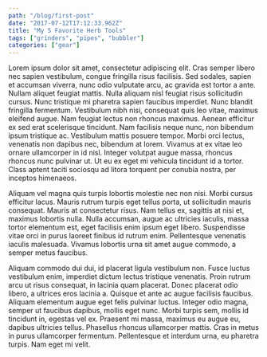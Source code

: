 ```yaml
---
path: "/blog/first-post"
date: "2017-07-12T17:12:33.962Z"
title: "My 5 Favorite Herb Tools"
tags: ["grinders", "pipes", "bubbler"]
categories: ["gear"]
---
```

Lorem ipsum dolor sit amet, consectetur adipiscing elit. Cras semper libero nec sapien vestibulum, congue fringilla risus facilisis. Sed sodales, sapien et accumsan viverra, nunc odio vulputate arcu, ac gravida est tortor a ante. Nullam aliquet feugiat mattis. Nulla aliquam nisl feugiat risus sollicitudin cursus. Nunc tristique mi pharetra sapien faucibus imperdiet. Nunc blandit fringilla fermentum. Vestibulum nibh nisi, consequat quis leo vitae, maximus eleifend augue. Nam feugiat lectus non rhoncus maximus. Aenean efficitur ex sed erat scelerisque tincidunt. Nam facilisis neque nunc, non bibendum ipsum tristique ac. Vestibulum mattis posuere tempor. Morbi orci lectus, venenatis non dapibus nec, bibendum at lorem. Vivamus at ex vitae leo ornare ullamcorper in id nisl. Integer volutpat augue massa, rhoncus rhoncus nunc pulvinar ut. Ut eu ex eget mi vehicula tincidunt id a tortor. Class aptent taciti sociosqu ad litora torquent per conubia nostra, per inceptos himenaeos.

Aliquam vel magna quis turpis lobortis molestie nec non nisi. Morbi cursus efficitur lacus. Mauris rutrum turpis eget tellus porta, ut sollicitudin mauris consequat. Mauris at consectetur risus. Nam tellus ex, sagittis at nisi et, maximus lobortis nulla. Nulla accumsan, augue ac ultricies iaculis, massa tortor elementum est, eget facilisis enim ipsum eget libero. Suspendisse vitae orci in purus laoreet finibus id rutrum enim. Pellentesque venenatis iaculis malesuada. Vivamus lobortis urna sit amet augue commodo, a semper metus faucibus.

Aliquam commodo dui dui, id placerat ligula vestibulum non. Fusce luctus vestibulum enim, imperdiet dictum lectus tristique venenatis. Proin rutrum arcu ut risus consequat, in lacinia quam placerat. Donec placerat odio libero, a ultrices eros lacinia a. Quisque et ante ac augue facilisis faucibus. Aliquam elementum augue eget felis pulvinar luctus. Integer odio magna, semper ut faucibus dapibus, mollis eget nunc. Morbi turpis sem, mollis id tincidunt in, egestas vel ex. Praesent mi massa, maximus eu augue eu, dapibus ultricies tellus. Phasellus rhoncus ullamcorper mattis. Cras in metus in purus ullamcorper fermentum. Pellentesque et interdum urna, eu pharetra turpis. Nam eget mi velit.